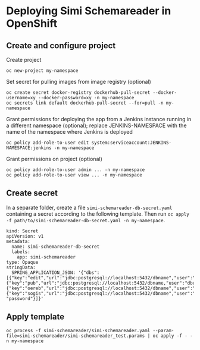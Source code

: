 # Deploying Simi Schemareader in OpenShift

## Create and configure project

Create project
```
oc new-project my-namespace
```

Set secret for pulling images from image registry (optional)
```
oc create secret docker-registry dockerhub-pull-secret --docker-username=xy --docker-password=xy -n my-namespace
oc secrets link default dockerhub-pull-secret --for=pull -n my-namespace
```

Grant permissions for deploying the app
from a Jenkins instance running in a different namespace (optional);
replace JENKINS-NAMESPACE with the name of the namespace
where Jenkins is deployed
```
oc policy add-role-to-user edit system:serviceaccount:JENKINS-NAMESPACE:jenkins -n my-namespace
```

Grant permissions on project (optional)
```
oc policy add-role-to-user admin ... -n my-namespace
oc policy add-role-to-user view ... -n my-namespace
```

## Create secret

In a separate folder, create a file `simi-schemareader-db-secret.yaml`
containing a secret according to the following template.
Then run `oc apply -f path/to/simi-schemareader-db-secret.yaml -n my-namespace`.

```
kind: Secret
apiVersion: v1
metadata:
  name: simi-schemareader-db-secret
  labels:
    app: simi-schemareader
type: Opaque
stringData:
  SPRING_APPLICATION_JSON: '{"dbs":[{"key":"edit","url":"jdbc:postgresql://localhost:5432/dbname","user":"dbuser","pass":"password"},{"key":"pub","url":"jdbc:postgresql://localhost:5432/dbname,"user":"dbuser","pass":"password"},{"key":"oereb","url":"jdbc:postgresql://localhost:5432/dbname","user":"dbuser","pass":"password"},{"key":"sogis","url":"jdbc:postgresql://localhost:5432/dbname","user":"dbuser","pass": "password"}]}'
```

## Apply template

```
oc process -f simi-schemareader/simi-schemareader.yaml --param-file=simi-schemareader/simi-schemareader_test.params | oc apply -f - -n my-namespace
```
